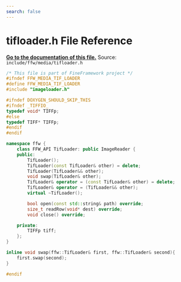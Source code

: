 ```yaml
---
search: false
---
```


# tifloader.h File Reference

**[Go to the documentation of this file.](tifloader_8h.md)**
Source: `include/ffw/media/tifloader.h`

    
    
    
    
    
    
    
      
    
    
    
```cpp
/* This file is part of FineFramework project */
#ifndef FFW_MEDIA_TIF_LOADER
#define FFW_MEDIA_TIF_LOADER
#include "imageloader.h"

#ifndef DOXYGEN_SHOULD_SKIP_THIS
#ifndef _TIFFIO_
typedef void* TIFFp;
#else
typedef TIFF* TIFFp;
#endif
#endif

namespace ffw {
    class FFW_API TifLoader: public ImageReader {
    public:
        TifLoader();
        TifLoader(const TifLoader& other) = delete;
        TifLoader(TifLoader&& other);
        void swap(TifLoader& other);
        TifLoader& operator = (const TifLoader& other) = delete;
        TifLoader& operator = (TifLoader&& other);
        virtual ~TifLoader();

        bool open(const std::string& path) override;
        size_t readRow(void* dest) override;
        void close() override;

    private:
        TIFFp tiff;
    };
}

inline void swap(ffw::TifLoader& first, ffw::TifLoader& second){
    first.swap(second);
}

#endif
```


    
  
